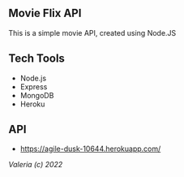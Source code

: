## Movie Flix API

This is a simple movie API, created using Node.JS

## Tech Tools

- Node.js
- Express
- MongoDB
- Heroku

## API

- https://agile-dusk-10644.herokuapp.com/

_Valeria (c) 2022_
